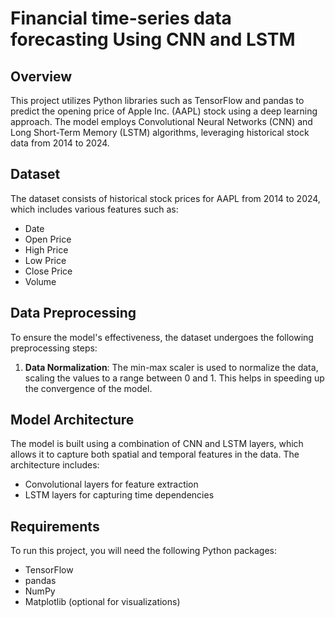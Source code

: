 # Financial time-series data forecasting Using CNN and LSTM

## Overview
This project utilizes Python libraries such as TensorFlow and pandas to predict the opening price of Apple Inc. (AAPL) stock using a deep learning approach. The model employs Convolutional Neural Networks (CNN) and Long Short-Term Memory (LSTM) algorithms, leveraging historical stock data from 2014 to 2024.

## Dataset
The dataset consists of historical stock prices for AAPL from 2014 to 2024, which includes various features such as:
- Date
- Open Price
- High Price
- Low Price
- Close Price
- Volume

## Data Preprocessing
To ensure the model's effectiveness, the dataset undergoes the following preprocessing steps:
1. **Data Normalization**: The min-max scaler is used to normalize the data, scaling the values to a range between 0 and 1. This helps in speeding up the convergence of the model.

## Model Architecture
The model is built using a combination of CNN and LSTM layers, which allows it to capture both spatial and temporal features in the data. The architecture includes:
- Convolutional layers for feature extraction
- LSTM layers for capturing time dependencies

## Requirements
To run this project, you will need the following Python packages:
- TensorFlow
- pandas
- NumPy
- Matplotlib (optional for visualizations)
